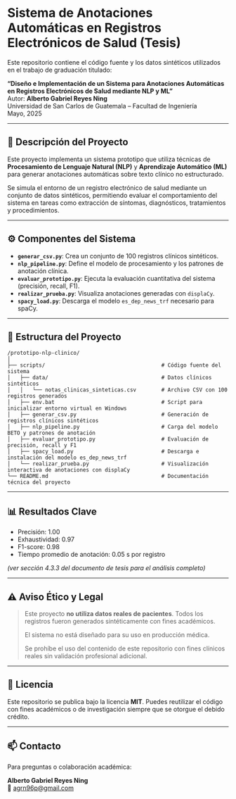 # Sistema de Anotaciones Automáticas en Registros Electrónicos de Salud (Tesis)

Este repositorio contiene el código fuente y los datos sintéticos utilizados en el trabajo de graduación titulado:

**“Diseño e Implementación de un Sistema para Anotaciones Automáticas en Registros Electrónicos de Salud mediante NLP y ML”**  
Autor: **Alberto Gabriel Reyes Ning**  
Universidad de San Carlos de Guatemala – Facultad de Ingeniería  
Mayo, 2025

---

## 🧠 Descripción del Proyecto

Este proyecto implementa un sistema prototipo que utiliza técnicas de **Procesamiento de Lenguaje Natural (NLP)** y **Aprendizaje Automático (ML)** para generar anotaciones automáticas sobre texto clínico no estructurado.

Se simula el entorno de un registro electrónico de salud mediante un conjunto de datos sintéticos, permitiendo evaluar el comportamiento del sistema en tareas como extracción de síntomas, diagnósticos, tratamientos y procedimientos.

---

## ⚙️ Componentes del Sistema

- **`generar_csv.py`**: Crea un conjunto de 100 registros clínicos sintéticos.
- **`nlp_pipeline.py`**: Define el modelo de procesamiento y los patrones de anotación clínica.
- **`evaluar_prototipo.py`**: Ejecuta la evaluación cuantitativa del sistema (precisión, recall, F1).
- **`realizar_prueba.py`**: Visualiza anotaciones generadas con `displaCy`.
- **`spacy_load.py`**: Descarga el modelo `es_dep_news_trf` necesario para spaCy.

---

## 📂 Estructura del Proyecto

```
/prototipo-nlp-clinico/
│
├── scripts/                                     # Código fuente del sistema
│   ├── data/                                    # Datos clínicos sintéticos
│   │   └── notas_clinicas_sinteticas.csv        # Archivo CSV con 100 registros generados
│   ├── env.bat                                  # Script para inicializar entorno virtual en Windows
│   ├── generar_csv.py                           # Generación de registros clínicos sintéticos
│   ├── nlp_pipeline.py                          # Carga del modelo BETO y patrones de anotación
│   ├── evaluar_prototipo.py                     # Evaluación de precisión, recall y F1
│   ├── spacy_load.py                            # Descarga e instalación del modelo es_dep_news_trf
│   └── realizar_prueba.py                       # Visualización interactiva de anotaciones con displaCy
└── README.md                                    # Documentación técnica del proyecto
```


---

## 📊 Resultados Clave

- Precisión: 1.00  
- Exhaustividad: 0.97  
- F1-score: 0.98  
- Tiempo promedio de anotación: 0.05 s por registro  

*(ver sección 4.3.3 del documento de tesis para el análisis completo)*

---

## ⚠️ Aviso Ético y Legal

> Este proyecto **no utiliza datos reales de pacientes**. Todos los registros fueron generados sintéticamente con fines académicos.  
>  
> El sistema no está diseñado para su uso en producción médica.  
>  
> Se prohíbe el uso del contenido de este repositorio con fines clínicos reales sin validación profesional adicional.

---

## 📄 Licencia

Este repositorio se publica bajo la licencia **MIT**. Puedes reutilizar el código con fines académicos o de investigación siempre que se otorgue el debido crédito.

---

## 📫 Contacto

Para preguntas o colaboración académica:

**Alberto Gabriel Reyes Ning**  
📧 agrn96p@gmail.com


